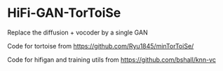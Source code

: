 # HiFi-GAN-TorToiSe
Replace the diffusion + vocoder by a single GAN

Code for tortoise from https://github.com/Ryu1845/minTorToiSe/

Code for hifigan and training utils from https://github.com/bshall/knn-vc
